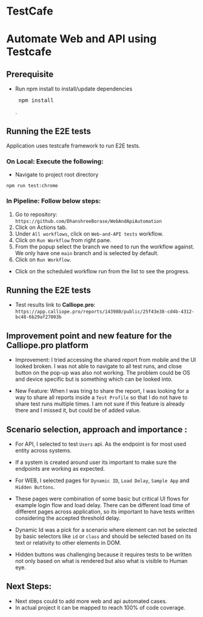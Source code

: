 # TestCafe
# Automate Web and API using Testcafe

## Prerequisite

- Run npm install to install/update dependencies <pre> npm install </pre>.

## Running the E2E tests

Application uses testcafe framework to run E2E tests.

### On Local: Execute the following:

- Navigate to project root directory

```
npm run test:chrome
```

### In Pipeline: Follow below steps:
1. Go to repository: `https://github.com/DhanshreeBorase/WebAndApiAutomation`
2. Click on Actions tab.
3. Under `All workflows`, click on `Web-and-API tests` workflow.
4. Click on `Run Workflow` from right pane.
5. From the popup select the branch we need to run the workflow against. We only have one `main` branch and is selected by default.
6. Click on `Run Workflow`.

- Click on the scheduled workflow run from the list to see the progress.

## Running the E2E tests

- Test results link to __Calliope.pro__: `https://app.calliope.pro/reports/143980/public/25f43e38-cd4b-4312-bc48-6b29af27003b`

## Improvement point and new feature for the Calliope.pro platform

- Improvement: I tried accessing the shared report from mobile and the UI looked broken. I was not able to navigate to all test runs, and close button on the pop-up was also not working. The problem could be OS and device specific but is something which can be looked into.

- New Feature: When I was tring to share the report, I was looking for a way to share all reports inside a `Test Profile` so that I do not have to share test runs multiple times. I am not sure if this feature is already there and I missed it, but could be of added value.


## Scenario selection, approach and importance :

- For API, I selected to test `Users` api. As the endpoint is for most used entity across systems.
- If a system is created around user its important to make sure the endpoints are working as expected.

- For WEB, I selected pages for `Dynamic ID`, `Load Delay`, `Sample App` and `Hidden Buttons`. 
- These pages were combination of some basic but critical UI flows for example login flow and load delay. There can be different load time  of different pages across application, so its important to have tests written considering the accepted threshold delay.
- Dynamic Id was a pick for a scenario where element can not be selected by basic selectors like `id` or `class` and should be selected based on its text or relativity to other elements in DOM.
- Hidden buttons was challenging because it requires tests to be written not only based on what is rendered but also what is visible to     Human eye.

## Next Steps:

- Next steps could to add more web and api automated cases.
- In actual project it can be mapped to reach 100% of code coverage.






